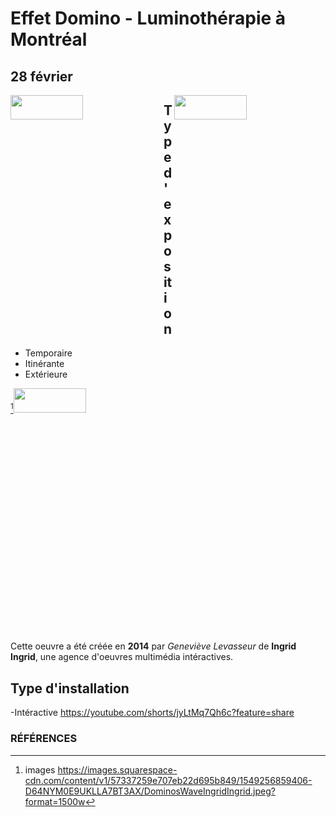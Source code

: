 # Effet Domino - Luminothérapie à Montréal
## 28 février
<img align="left" width="48%" height="10%" src="https://github.com/FOXTROTDELTALIMA/H23_V13_inspirations_LAFRENIERE/blob/main/fichier_Orale_Luminoth%C3%A9rapie/Images/Square-Victoria.png">
<img align="right" width="48%" height="10%" src="https://github.com/FOXTROTDELTALIMA/H23_V13_inspirations_LAFRENIERE/blob/main/fichier_Orale_Luminoth%C3%A9rapie/Images/dominos-lum.png">

## Type d'exposition
- Temporaire
- Itinérante
- Extérieure

[^1]<img width="48%" height="10%" src="https://github.com/FOXTROTDELTALIMA/H23_V13_inspirations_LAFRENIERE/blob/main/fichier_Orale_Luminoth%C3%A9rapie/Images/DominosWaveIngridIngrid.jpeg">

Cette oeuvre a été créée en **2014** par _Geneviève Levasseur_ de **Ingrid Ingrid**, une agence d'oeuvres multimédia intéractives.
## Type d'installation
-Intéractive
https://youtube.com/shorts/jyLtMq7Qh6c?feature=share





### RÉFÉRENCES
[^1]: images https://images.squarespace-cdn.com/content/v1/57337259e707eb22d695b849/1549256859406-D64NYM0E9UKLLA7BT3AX/DominosWaveIngridIngrid.jpeg?format=1500w
